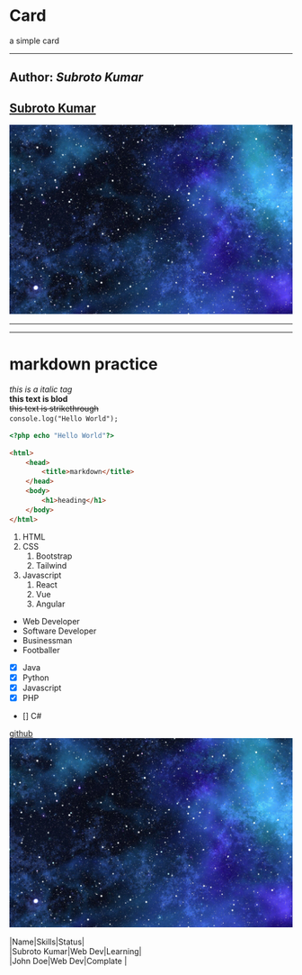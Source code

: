 # Card  
a simple card

--- 
## Author: _Subroto Kumar_  

[Subroto Kumar](https://fb.com/profile.php?id=100087891582825)  
---
![blue sky](./sky.jpg)

--- 
---  
# markdown practice  
_this is a italic tag_  
__this text is blod__  
~~this text is strikethrough~~  
`console.log("Hello World");`

```php
<?php echo "Hello World"?>
```
```html
<html>
    <head>
        <title>markdown</title>
    </head>
    <body>
        <h1>heading</h1>
    </body>
</html>
```
1. HTML
2. CSS
    1. Bootstrap
    2. Tailwind
3. Javascript
    1. React
    2. Vue
    3. Angular  
     
- Web Developer
- Software Developer
- Businessman
- Footballer  

- [x] Java
- [x] Python
- [x] Javascript
- [x] PHP
- [] C#  

[github](https://github.com/subrotokumar7)  
![sky](./sky.jpg)  

|Name|Skills|Status|  
|Subroto Kumar|Web Dev|Learning|  
|John Doe|Web Dev|Complate |

